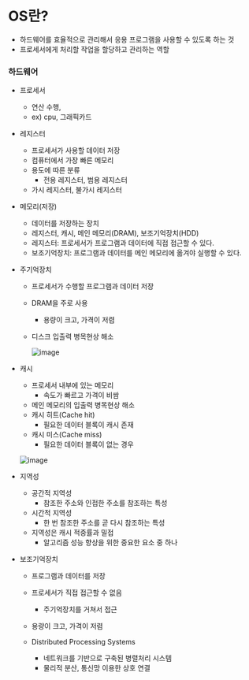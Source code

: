 <h1> OS란? </h1>

- 하드웨어를 효율적으로 관리해서 응용 프로그램을 사용할 수 있도록 하는 것
- 프로세서에게 처리할 작업을 할당하고 관리하는 역할

<h3> 하드웨어 </h3>

- 프로세서
  - 연산 수행,
  - ex) cpu, 그래픽카드
  
- 레지스터
  - 프로세서가 사용할 데이터 저장
  - 컴퓨터에서 가장 빠른 메모리
  - 용도에 따른 분류
    - 전용 레지스터, 범용 레지스터
  - 가시 레지스터, 불가시 레지스터

- 메모리(저장)
  - 데이터를 저장하는 장치
  - 레지스터, 캐시, 메인 메모리(DRAM), 보조기억장치(HDD)
  - 레지스터: 프로세서가 프로그램과 데이터에 직접 접근할 수 있다.
  - 보조기억장치: 프로그램과 데이터를 메인 메모리에 옮겨야 실행할 수 있다.

- 주기억장치
  - 프로세서가 수행할 프로그램과 데이터 저장
  - DRAM을 주로 사용
    - 용량이 크고, 가격이 저렴
  - 디스크 입출력 병목현상 해소
    
      ![image](https://github.com/youbeen2798/Deep-CS-study_for_interview/assets/62228401/7baa0399-7878-4f52-9566-5b7672a64259)

- 캐시
  - 프로세서 내부에 있는 메모리
      - 속도가 빠르고 가격이 비쌈
  - 메인 메모리의 입출력 병목현상 해소
  - 캐시 히트(Cache hit)
      - 필요한 데이터 블록이 캐시 존재
  - 캐시 미스(Cache miss)
      - 필요한 데이터 블록이 없는 경우
        
  ![image](https://github.com/youbeen2798/Deep-CS-study_for_interview/assets/62228401/36deb109-40de-4502-a8d5-182812735c18)

- 지역성
  - 공간적 지역성
      - 참조한 주소와 인접한 주소를 참조하는 특성
  - 시간적 지역성
      - 한 번 참조한 주소를 곧 다시 참조하는 특성
  - 지역성은 캐시 적중률과 밀접
      - 알고리즘 성능 향상을 위한 중요한 요소 중 하나

- 보조기억장치
    - 프로그램과 데이터를 저장
    - 프로세서가 직접 접근할 수 없음
      - 주기억장치를 거쳐서 접근
    - 용량이 크고, 가격이 저렴
 
  - Distributed Processing Systems
      - 네트워크를 기반으로 구축된 병렬처리 시스템
      - 물리적 분산, 통신망 이용한 상호 연결
